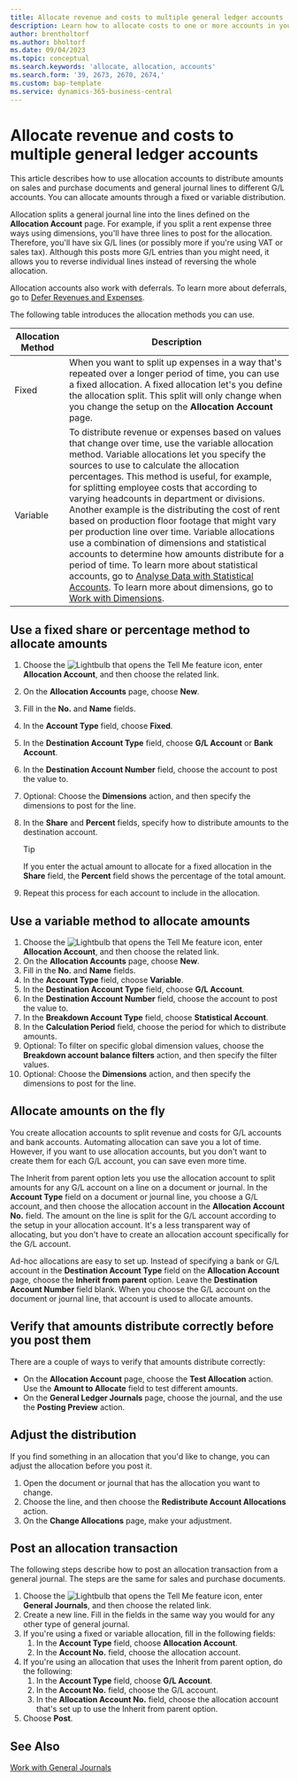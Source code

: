 ```yaml
---
title: Allocate revenue and costs to multiple general ledger accounts
description: Learn how to allocate costs to one or more accounts in your general ledger.
author: brentholtorf
ms.author: bholtorf
ms.date: 09/04/2023
ms.topic: conceptual
ms.search.keywords: 'allocate, allocation, accounts'
ms.search.form: '39, 2673, 2670, 2674,'
ms.custom: bap-template
ms.service: dynamics-365-business-central
---
```


# <a name="allocate-revenue-and-costs-to-multiple-general-ledger-accounts"></a>Allocate revenue and costs to multiple general ledger accounts

This article describes how to use allocation accounts to distribute amounts on sales and purchase documents and general journal lines to different G/L accounts. You can allocate amounts through a fixed or variable distribution.  

Allocation splits a general journal line into the lines defined on the **Allocation Account** page. For example, if you split a rent expense three ways using dimensions, you'll have three lines to post for the allocation. Therefore, you'll have six G/L lines (or possibly more if you're using VAT or sales tax). Although this posts more G/L entries than you might need, it allows you to reverse individual lines instead of reversing the whole allocation.

Allocation accounts also work with deferrals. To learn more about deferrals, go to [Defer Revenues and Expenses](finance-how-defer-revenue-expenses.md).

The following table introduces the allocation methods you can use.

|Allocation Method  |Description  |
|---------|---------|
|Fixed     | When you want to split up expenses in a way that's repeated over a longer period of time, you can use a fixed allocation. A fixed allocation let's you define the allocation split. This split will only change when you change the setup on the **Allocation Account** page.        |
|Variable     | To distribute revenue or expenses based on values that change over time, use the variable allocation method. Variable allocations let you specify the sources to use to calculate the allocation percentages. This method is useful, for example, for splitting employee costs that according to varying headcounts in department or divisions. Another example is the distributing the cost of rent based on production floor footage that might vary per production line over time. Variable allocations use a combination of dimensions and statistical accounts to determine how amounts distribute for a period of time. To learn more about statistical accounts, go to [Analyse Data with Statistical Accounts](bi-use-statistical-accounts.md). To learn more about dimensions, go to [Work with Dimensions](finance-dimensions.md).        |

## <a name="use-a-fixed-share-or-percentage-method-to-allocate-amounts"></a>Use a fixed share or percentage method to allocate amounts

1. Choose the ![Lightbulb that opens the Tell Me feature](media/ui-search/search_small.png "Tell me what you want to do") icon, enter **Allocation Account**, and then choose the related link.  
1. On the **Allocation Accounts** page, choose **New**.
1. Fill in the **No.** and **Name** fields.
1. In the **Account Type** field, choose **Fixed**.
1. In the **Destination Account Type** field, choose **G/L Account** or **Bank Account**.
1. In the **Destination Account Number** field, choose the account to post the value to.
1. Optional: Choose the **Dimensions** action, and then specify the dimensions to post for the line.
1. In the **Share** and **Percent** fields, specify how to distribute amounts to the destination account.
  
   > [!TIP]
   > If you enter the actual amount to allocate for a fixed allocation in the **Share** field, the **Percent** field shows the percentage of the total amount.
1. Repeat this process for each account to include in the allocation.

## <a name="use-a-variable-method-to-allocate-amounts"></a>Use a variable method to allocate amounts

1. Choose the ![Lightbulb that opens the Tell Me feature](media/ui-search/search_small.png "Tell me what you want to do") icon, enter **Allocation Account**, and then choose the related link.  
1. On the **Allocation Accounts** page, choose **New**.
1. Fill in the **No.** and **Name** fields.
1. In the **Account Type** field, choose **Variable**.
1. In the **Destination Account Type** field, choose **G/L Account**.
1. In the **Destination Account Number** field, choose the account to post the value to.
1. In the **Breakdown Account Type** field, choose **Statistical Account**.
1. In the **Calculation Period** field, choose the period for which to distribute amounts.
1. Optional: To filter on specific global dimension values, choose the **Breakdown account balance filters** action, and then specify the filter values.
1. Optional: Choose the **Dimensions** action, and then specify the dimensions to post for the line.

## <a name="allocate-amounts-on-the-fly"></a>Allocate amounts on the fly

You create allocation accounts to split revenue and costs for G/L accounts and bank accounts. Automating allocation can save you a lot of time. However, if you want to use allocation accounts, but you don't want to create them for each G/L account, you can save even more time.

The Inherit from parent option lets you use the allocation account to split amounts for any G/L account on a line on a document or journal. In the **Account Type** field on a document or journal line, you choose a G/L account, and then choose the allocation account in the **Allocation Account No.** field. The amount on the line is split for the G/L account according to the setup in your allocation account. It's a less transparent way of allocating, but you don't have to create an allocation account specifically for the G/L account.

Ad-hoc allocations are easy to set up. Instead of specifying a bank or G/L account in the **Destination Account Type** field on the **Allocation Account** page, choose the **Inherit from parent** option. Leave the **Destination Account Number** field blank. When you choose the G/L account on the document or journal line, that account is used to allocate amounts.

## <a name="verify-that-amounts-distribute-correctly-before-you-post-them"></a>Verify that amounts distribute correctly before you post them

There are a couple of ways to verify that amounts distribute correctly:

* On the **Allocation Account** page, choose the **Test Allocation** action. Use the **Amount to Allocate** field to test different amounts.
* On the **General Ledger Journals** page, choose the journal, and the use the **Posting Preview** action.

## <a name="adjust-the-distribution"></a>Adjust the distribution

If you find something in an allocation that you'd like to change, you can adjust the allocation before you post it.  

1. Open the document or journal that has the allocation you want to change.
1. Choose the line, and then choose the **Redistribute Account Allocations** action.
1. On the **Change Allocations** page, make your adjustment.

## <a name="post-an-allocation-transaction"></a>Post an allocation transaction

The following steps describe how to post an allocation transaction from a general journal. The steps are the same for sales and purchase documents.

1. Choose the ![Lightbulb that opens the Tell Me feature](media/ui-search/search_small.png "Tell me what you want to do") icon, enter **General Journals**, and then choose the related link.  
1. Create a new line. Fill in the fields in the same way you would for any other type of general journal.
1. If you're using a fixed or variable allocation, fill in the following fields:
    1. In the **Account Type** field, choose **Allocation Account**.
    1. In the **Account No.** field, choose the allocation account.
1. If you're using an allocation that uses the Inherit from parent option, do the following:
    1. In the **Account Type** field, choose **G/L Account**.
    1. In the **Account No.** field, choose the G/L account.
    1. In the **Allocation Account No.** field, choose the allocation account that's set up to use the Inherit from parent option. 
1. Choose **Post**.

## <a name="see-also"></a>See Also

[Work with General Journals](ui-work-general-journals.md)  
